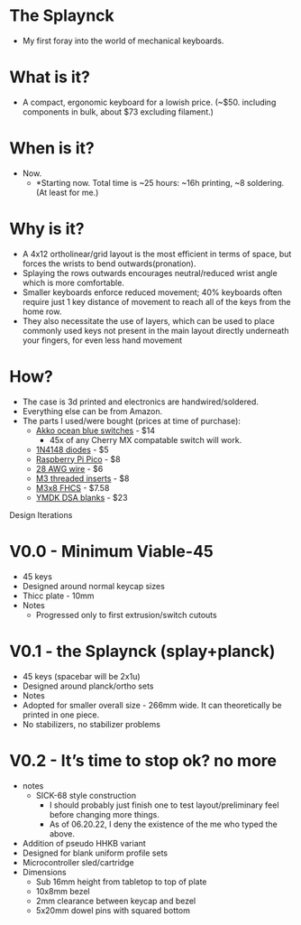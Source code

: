 # The Splaynck
- My first foray into the world of mechanical keyboards.


# What is it?
- A compact, ergonomic keyboard for a lowish price. (~$50. including components in bulk, about $73 excluding filament.)
# When is it?
- Now.
  - *Starting now. Total time is ~25 hours: ~16h printing, ~8 soldering. (At least for me.)  
# Why is it?
- A 4x12 ortholinear/grid layout is the most efficient in terms of space, but forces the wrists to bend outwards(pronation).
- Splaying the rows outwards encourages neutral/reduced wrist angle which is more comfortable.
- Smaller keyboards enforce reduced movement; 40% keyboards often require just 1 key distance of movement to reach all of the keys from the home row.
- They also necessitate the use of layers, which can be used to place commonly used keys not present in the main layout directly underneath your fingers, for even less hand movement
# How?
- The case is 3d printed and electronics are handwired/soldered.
- Everything else can be from Amazon.
- The parts I used/were bought (prices at time of purchase): 
  - [Akko ocean blue switches](https://www.amazon.com/dp/B08XX7TTZB/) - $14
    - 45x of any Cherry MX compatable switch will work.
  - [1N4148 diodes](https://www.amazon.com/dp/B06XB1R2NK) - $5
  - [Raspberry Pi Pico](https://www.amazon.com/dp/B08TVF499B/) - $8
  - [28 AWG wire](https://www.amazon.com/dp/B01F8PO7UK/) - $6
  - [M3 threaded inserts](https://www.amazon.com/dp/B09MCW7ZN5/) - $8
  - [M3x8 FHCS](https://www.amazon.com/dp/B01D4VHJJ6/) - $7.58
  - [YMDK DSA blanks](https://amazon.com/dp/B08YR6KNX9/) - $23

Design Iterations
# V0.0 - Minimum Viable-45
- 45 keys
- Designed around normal keycap sizes
- Thicc plate - 10mm
- Notes
  - Progressed only to first extrusion/switch cutouts
# V0.1 - the Splaynck (splay+planck)
- 45 keys (spacebar will be 2x1u)
- Designed around planck/ortho sets
- Notes
- Adopted for smaller overall size - 266mm wide. It can theoretically be printed in one piece.
- No stabilizers, no stabilizer problems
# V0.2 - It’s time to stop ok? no more
- notes
  - SICK-68 style construction
    - I should probably just finish one to test layout/preliminary feel before changing more things.
    - As of 06.20.22, I deny the existence of the me who typed the above.
- Addition of pseudo HHKB variant
- Designed for blank uniform profile sets
- Microcontroller sled/cartridge
- Dimensions
  - Sub 16mm height from tabletop to top of plate
  - 10x8mm bezel
  - 2mm clearance between keycap and bezel
  - 5x20mm dowel pins with squared bottom

